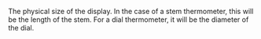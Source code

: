 The physical size of the display. In the case of a stem thermometer, this will be the length of the stem. For a dial thermometer, it will be the diameter of the dial.